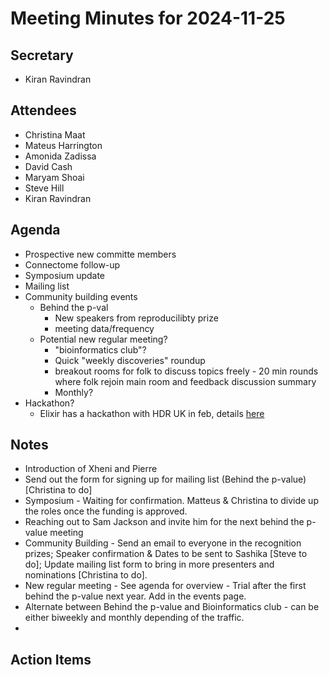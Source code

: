 # Meeting Minutes for 2024-11-25

## Secretary
- Kiran Ravindran

## Attendees
- Christina Maat
- Mateus Harrington
- Amonida Zadissa
- David Cash
- Maryam Shoai
- Steve Hill
- Kiran Ravindran

## Agenda

- Prospective new committe members
- Connectome follow-up
- Symposium update
- Mailing list
- Community building events
    - Behind the p-val
        - New speakers from reproducilibty prize
        - meeting data/frequency
    - Potential new regular meeting?
        - "bioinformatics club"?
        - Quick "weekly discoveries" roundup
        - breakout rooms for folk to discuss topics freely - 20 min rounds where folk rejoin main room and feedback discussion summary
        - Monthly?
- Hackathon?
    - Elixir has a hackathon with HDR UK in feb, details [here](https://www.eventbrite.co.uk/e/hdr-uk-elixir-uk-joint-hackathon-tickets-1074181910009?aff=oddtdtcreator)    

## Notes 
* Introduction of Xheni and Pierre
* Send out the form for signing up for mailing list (Behind the p-value) [Christina to do]
* Symposium - Waiting for confirmation. Matteus & Christina to divide up the roles once the funding is approved.
* Reaching out to Sam Jackson and invite him for the next behind the p-value meeting 
* Community Building - Send an email to everyone in the recognition prizes; Speaker confirmation & Dates to be sent to Sashika [Steve to do]; Update mailing list form to bring in more presenters and nominations [Christina to do].
* New regular meeting - See agenda for overview - Trial after the first behind the p-value next year. Add in the events page.
* Alternate between Behind the p-value and Bioinformatics club - can be either biweekly and monthly depending of the traffic.
* 
## Action Items

